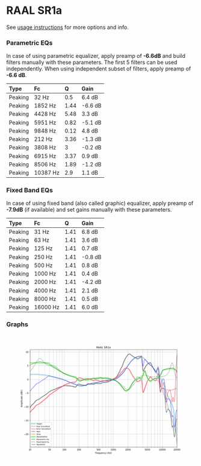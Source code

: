 # RAAL SR1a
See [usage instructions](https://github.com/jaakkopasanen/AutoEq#usage) for more options and info.

### Parametric EQs
In case of using parametric equalizer, apply preamp of **-6.6dB** and build filters manually
with these parameters. The first 5 filters can be used independently.
When using independent subset of filters, apply preamp of **-6.6 dB**.

| Type    | Fc       |    Q | Gain    |
|:--------|:---------|:-----|:--------|
| Peaking | 32 Hz    | 0.5  | 6.4 dB  |
| Peaking | 1852 Hz  | 1.44 | -6.6 dB |
| Peaking | 4428 Hz  | 5.48 | 3.3 dB  |
| Peaking | 5951 Hz  | 0.82 | -5.1 dB |
| Peaking | 9848 Hz  | 0.12 | 4.8 dB  |
| Peaking | 212 Hz   | 3.36 | -1.3 dB |
| Peaking | 3808 Hz  | 3    | -0.2 dB |
| Peaking | 6915 Hz  | 3.37 | 0.9 dB  |
| Peaking | 8506 Hz  | 1.89 | -1.2 dB |
| Peaking | 10387 Hz | 2.9  | 1.1 dB  |

### Fixed Band EQs
In case of using fixed band (also called graphic) equalizer, apply preamp of **-7.9dB**
(if available) and set gains manually with these parameters.

| Type    | Fc       |    Q | Gain    |
|:--------|:---------|:-----|:--------|
| Peaking | 31 Hz    | 1.41 | 6.8 dB  |
| Peaking | 63 Hz    | 1.41 | 3.6 dB  |
| Peaking | 125 Hz   | 1.41 | 0.7 dB  |
| Peaking | 250 Hz   | 1.41 | -0.8 dB |
| Peaking | 500 Hz   | 1.41 | 0.8 dB  |
| Peaking | 1000 Hz  | 1.41 | 0.4 dB  |
| Peaking | 2000 Hz  | 1.41 | -4.2 dB |
| Peaking | 4000 Hz  | 1.41 | 2.1 dB  |
| Peaking | 8000 Hz  | 1.41 | 0.5 dB  |
| Peaking | 16000 Hz | 1.41 | 6.0 dB  |

### Graphs
![](./RAAL%20SR1a.png)
